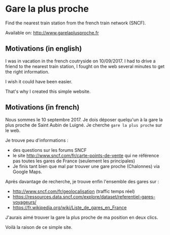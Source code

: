 # Gare la plus proche

Find the nearest train station from the french train network (SNCF).

Available on: http://www.garelaplusproche.fr


## Motivations (in english)

I was in vacation in the french coutryside on 10/09/2017. I had to drive a friend to the nearest train station, I fought on the web several minutes to get the right information. 

I wish it could have been easier. 

That's why I created this simple website.


## Motivations (in french)

Nous sommes le 10 septembre 2017. 
Je dois déposer quelqu'un à la gare la plus proche de Saint Aubin de Luigné. 
Je cherche `gare la plus proche` sur le web. 

Je trouve peu d'informations : 
- des questions sur les forums SNCF
- le site http://www.sncf.com/fr/carte-points-de-vente qui ne référence pas toutes les gares de France (seulement les principales)
- Je finis tant bien que mal par trouver une gare proche (Chalonnes) via Google Maps.

Après davantage de recherche, je trouve enfin l'ensemble des gares sur :
- http://www.sncf.com/fr/geolocalisation (traffic temps réel)
- https://ressources.data.sncf.com/explore/dataset/referentiel-gares-voyageurs/
- https://fr.wikipedia.org/wiki/Liste_de_gares_en_France

J'aurais aimé trouver la gare la plus proche de ma position en deux clics. 

Voilà la raison de ce simple site. 

